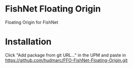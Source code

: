 # FishNet Floating Origin
 Floating Origin for FishNet
# Installation
Click "Add package from git URL..." in the UPM and paste in https://github.com/hudmarc/FFO-FishNet-Floating-Origin.git
